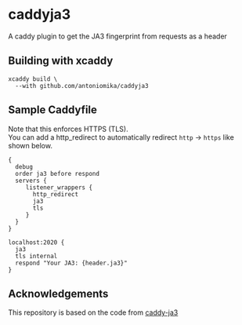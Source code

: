 # caddyja3

A caddy plugin to get the JA3 fingerprint from requests as a header

## Building with xcaddy

```shell
xcaddy build \
  --with github.com/antoniomika/caddyja3
```

## Sample Caddyfile

Note that this enforces HTTPS (TLS).\
You can add a http_redirect to automatically redirect `http` -> `https` like shown below.

```
{
  debug
  order ja3 before respond
  servers {
     listener_wrappers {
       http_redirect
       ja3
       tls
     }
  }
}

localhost:2020 {
  ja3
  tls internal
  respond "Your JA3: {header.ja3}"
}
```

## Acknowledgements

This repository is based on the code from [caddy-ja3](https://github.com/rushiiMachine/caddy-ja3)